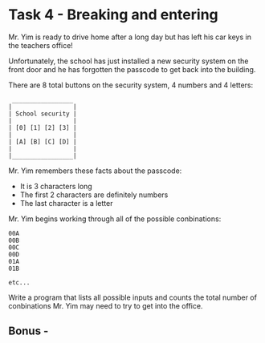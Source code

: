 # Task 4 - Breaking and entering

Mr. Yim is ready to drive home after a long day but has left his car keys in the teachers office!

Unfortunately, the school has just installed a new security system on the front door and he has forgotten the passcode to get back into the building.

There are 8 total buttons on the security system, 4 numbers and 4 letters: 
```
 _________________
|                 |
| School security | 
|                 |
| [0] [1] [2] [3] |
|                 |
| [A] [B] [C] [D] |
|                 |
|_________________|
```

Mr. Yim remembers these facts about the passcode:
- It is 3 characters long
- The first 2 characters are definitely numbers
- The last character is a letter

Mr. Yim begins working through all of the possible conbinations:
```
00A
00B
00C
00D
01A
01B

etc...
```

Write a program that lists all possible inputs and counts the total number of conbinations Mr. Yim may need to try to get into the office.

## Bonus - 
